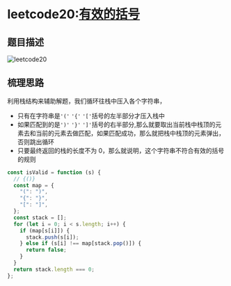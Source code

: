 # leetcode20:[有效的括号](https://leetcode-cn.com/problems/valid-parentheses/)

## 题目描述

![leetcode20](https://blog-1256985533.cos.ap-nanjing.myqcloud.com/img/leetcode20_isValid.png)

## 梳理思路

利用栈结构来辅助解题，我们循环往栈中压入各个字符串，

- 只有在字符串是`'('` `'{'` `'['`括号的左半部分才压入栈中
- 如果匹配到的是`')'` `'}'` `']'`括号的右半部分,那么就要取出当前栈中栈顶的元素去和当前的元素去做匹配，如果匹配成功，那么就把栈中栈顶的元素弹出，否则跳出循环
- 只要最终返回的栈的长度不为 0，那么就说明，这个字符串不符合有效的括号的规则

```javascript
const isValid = function (s) {
  // {()}
  const map = {
    "(": ")",
    "{": "}",
    "[": "]",
  };
  const stack = [];
  for (let i = 0; i < s.length; i++) {
    if (map[s[i]]) {
      stack.push(s[i]);
    } else if (s[i] !== map[stack.pop()]) {
      return false;
    }
  }
  return stack.length === 0;
};
```
